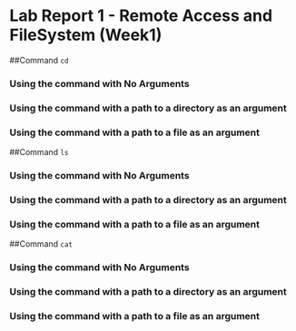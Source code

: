 # Lab Report 1 - Remote Access and FileSystem (Week1)


##Command `cd`

### Using the command with No Arguments

### Using the command with a path to a directory as an argument

### Using the command with a path to a file as an argument

##Command `ls`

### Using the command with No Arguments

### Using the command with a path to a directory as an argument

### Using the command with a path to a file as an argument

##Command `cat`

### Using the command with No Arguments

### Using the command with a path to a directory as an argument

### Using the command with a path to a file as an argument
